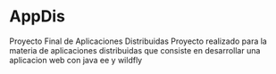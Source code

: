 # AppDis
Proyecto Final de Aplicaciones Distribuidas
Proyecto realizado para la materia de aplicaciones distribuidas que consiste en desarrollar una
aplicacion web con java ee y wildfly
